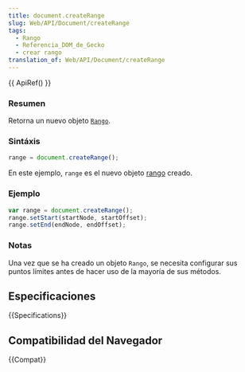 ```yaml
---
title: document.createRange
slug: Web/API/Document/createRange
tags:
  - Rango
  - Referencia_DOM_de_Gecko
  - crear rango
translation_of: Web/API/Document/createRange
---
```

{{ ApiRef() }}

### Resumen

Retorna un nuevo objeto [`Rango`](https://developer.mozilla.org/es/docs/Web/API/Range).

### Sintáxis

```js
range = document.createRange();
```

En este ejemplo, `range` es el nuevo objeto [rango](/es/docs/Web/API/Range) creado.

### Ejemplo

```js
var range = document.createRange();
range.setStart(startNode, startOffset);
range.setEnd(endNode, endOffset);
```

### Notas

Una vez que se ha creado un objeto `Rango`, se necesita configurar sus puntos límites antes de hacer uso de la mayoría de sus métodos.

## Especificaciones

{{Specifications}}

## Compatibilidad del Navegador

{{Compat}}
